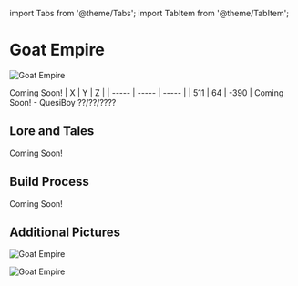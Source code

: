 import Tabs from '@theme/Tabs';
import TabItem from '@theme/TabItem';

# Goat Empire

![Goat Empire](/img/season1/bases/goat_empire/2024-07-15_02.57.24.png)

<Tabs>
  <TabItem value="about" label="Description">
    Coming Soon!
  </TabItem>
  <TabItem value="coords" label="Coords" default>
    | X     | Y     | Z     | 
    | ----- | ----- | ----- |
    | 511 | 64 | -390 |
  </TabItem>
  <TabItem value="ncooords" label="Nether Directions">
    Coming Soon!
  </TabItem>
  <TabItem value="builders" label="Builders">
    - QuesiBoy
  </TabItem>
  <TabItem value="date" label="Date Finished">
    ??/??/????
  </TabItem>
</Tabs>

## Lore and Tales

Coming Soon! 

## Build Process

Coming Soon!

## Additional Pictures

![Goat Empire](/img/season1/bases/goat_empire/2024-07-15_02.55.33.png)

![Goat Empire](/img/season1/bases/goat_empire/2024-07-15_02.57.11.png)

